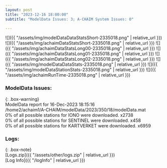 ```yaml
---
layout: post
title: "2023-12-16 18:00:00"
subtitle: "ModelData Issues: 3; A-CHAIM System Issues: 0"

---
```


![]({{ "/assets/img/modelDataDataStatsShort-2335018.png" | relative_url }})
![]({{ "/assets/img/achaimDataStatsShort-2335018.png" | relative_url }})
![]({{ "/assets/img/achaimDataStatsLong00-2335018.png" | relative_url }})
![]({{ "/assets/img/achaimDataStatsLong01-2335018.png" | relative_url }})
![]({{ "/assets/img/achaimDataStatsLong02-2335018.png" | relative_url }})
![]({{ "/assets/img/modelDataDataStats-2335018.png" | relative_url }})
![]({{ "/assets/img/modelDataStationStats-2335018.png" | relative_url }})
![]({{ "/assets/img/achaimRunTime-2335018.png" | relative_url }})


### ModelData Issues:  
  
{: .box-warning}  
 ModelData report for 16-Dec-2023 18:15:16   
 /home2/achaim1/A-CHAIM/modelData/2023/350/18/modelData.mat   
 0% of all possible stations for IONO were downloaded. x2738   
 0% of all possible stations for SENTINEL were downloaded. x458   
 0% of all possible stations for KARTVERKET were downloaded. x6959   
  


### Logs:  
  
{: .box-note}  
[Logs.zip]({{ "/assets/other/logs.zip" | relative_url }})  
[Log Info]({{ "/logInfo" | relative_url }})  
